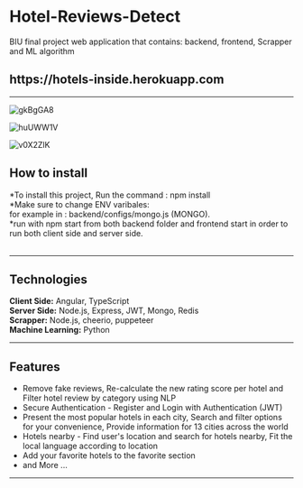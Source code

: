 # Hotel-Reviews-Detect

BIU final project web application that contains: backend, frontend, Scrapper and ML algorithm

<h2>https://hotels-inside.herokuapp.com</h2>
<hr>

![gkBgGA8](https://user-images.githubusercontent.com/57843379/111769520-fe2ec900-88b1-11eb-8391-2aae93606744.png)


![huUWW1V](https://user-images.githubusercontent.com/57843379/111769431-e5261800-88b1-11eb-8f13-fe173c752f73.png)

![v0X2ZlK](https://user-images.githubusercontent.com/57843379/111769460-ec4d2600-88b1-11eb-8c02-6e4c8b8a6437.jpeg)




<h2>How to install</h2>
*To install this project, Run the command : npm install <br>
*Make sure to change ENV varibales: <br>
for example in : backend/configs/mongo.js (MONGO). <br>
*run with npm start from both backend folder and frontend start in order to run both client side and server side. <br>

<br>
<hr>

<h2>Technologies</h2>
<b>Client Side:</b> Angular, TypeScript <br>
<b>Server Side:</b> Node.js, Express, JWT, Mongo, Redis <br>
<b>Scrapper:</b> Node.js, cheerio, puppeteer <br>
<b>Machine Learning:</b> Python <br>
<hr>

<h2>Features</h2>
<ul>
  <li>Remove fake reviews, Re-calculate the new rating score per hotel and Filter hotel review by category using NLP </li>
  <li>Secure Authentication - Register and Login with Authentication (JWT)</li>
  <li>Present the most popular hotels in each city, Search and filter options for your convenience, Provide information for 13 cities across the world</li>
  <li>Hotels nearby - Find user's location and search for hotels nearby, Fit the local language according to location
  </li>
  <li>Add your favorite hotels to the favorite section</li>
  <li>and More ...  </li>

</ul>
<hr>
<br><br>

